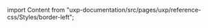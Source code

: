 
import Content from "uxp-documentation/src/pages/uxp/reference-css/Styles/border-left";

<Content query="product=xd"/>

